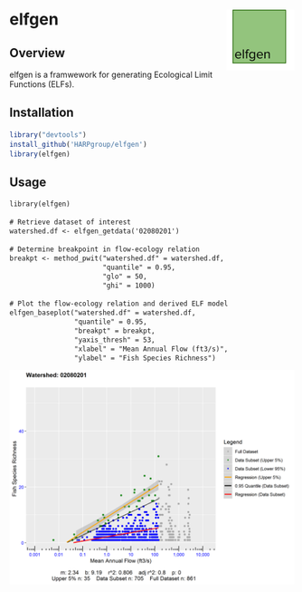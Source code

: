 # elfgen <img src="man/figures/logo.png" align="right" width="120" />

## Overview

elfgen is a framwework for generating Ecological Limit Functions (ELFs).

## Installation

``` r
library("devtools")
install_github('HARPgroup/elfgen')
library(elfgen)
```
## Usage
```
library(elfgen)

# Retrieve dataset of interest
watershed.df <- elfgen_getdata('02080201')

# Determine breakpoint in flow-ecology relation
breakpt <- method_pwit("watershed.df" = watershed.df,
					   "quantile" = 0.95,
					   "glo" = 50,
					   "ghi" = 1000)  
					   
# Plot the flow-ecology relation and derived ELF model					   
elfgen_baseplot("watershed.df" = watershed.df,
                "quantile" = 0.95,
                "breakpt" = breakpt,
                "yaxis_thresh" = 53,
                "xlabel" = "Mean Annual Flow (ft3/s)",
                "ylabel" = "Fish Species Richness")
```

![](man/figures/README-example-1.png)<!-- -->
